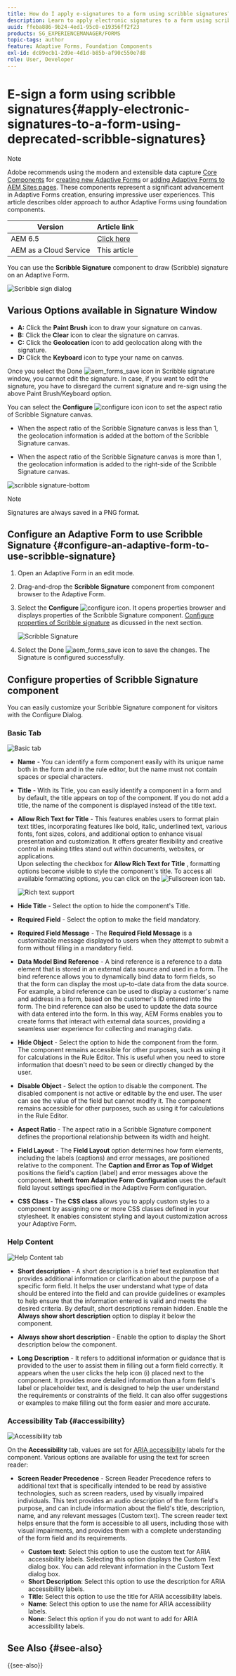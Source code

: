 ```yaml
---
title: How do I apply e-signatures to a form using scribble signatures?
description: Learn to apply electronic signatures to a form using scribble signatures.
uuid: ffeba886-9b24-4ed1-95c0-e19356ff2f23
products: SG_EXPERIENCEMANAGER/FORMS
topic-tags: author
feature: Adaptive Forms, Foundation Components
exl-id: dc89ecb1-2d9e-4d1d-b85b-af90c550e7d8
role: User, Developer
---
```

# E-sign a form using scribble signatures{#apply-electronic-signatures-to-a-form-using-deprecated-scribble-signatures}

>[!NOTE]
>
> Adobe recommends using the modern and extensible data capture [Core Components](https://experienceleague.adobe.com/docs/experience-manager-core-components/using/adaptive-forms/introduction.html) for [creating new Adaptive Forms](/help/forms/creating-adaptive-form-core-components.md) or [adding Adaptive Forms to AEM Sites pages](/help/forms/create-or-add-an-adaptive-form-to-aem-sites-page.md). These components represent a significant advancement in Adaptive Forms creation, ensuring impressive user experiences. This article describes older approach to author Adaptive Forms using foundation components.

| Version | Article link |
| -------- | ---------------------------- |
| AEM 6.5  |    [Click here](https://experienceleague.adobe.com/docs/experience-manager-65/forms/adaptive-forms-basic-authoring/signing-forms-using-scribble.html)                  |
| AEM as a Cloud Service     | This article        |


You can use the **Scribble Signature** component to draw (Scribble) signature on an Adaptive Form. <!-- The Signature step component displays a PDF version of the Adaptive Form. You require a Document of Record option enabled or form template based Adaptive Forms to use the Signature step component. -->

![Scribble sign dialog](assets/scribble-signature.png)

## Various Options available in Signature Window

* **A:** Click the **Paint Brush** icon to draw your signature on canvas.
* **B:** Click the **Clear** icon to clear the signature on canvas.
* **C:** Click the **Geolocation** icon to add geolocation along with the signature.
* **D:** Click the **Keyboard** icon to type your name on canvas. 

 Once you select the Done ![aem_forms_save](assets/aem_forms_save.png) icon in Scribble signature window, you cannot edit the signature. In case, if you want to edit the signature, you have to disregard the current signature and re-sign using the above Paint Brush/Keyboard option.

You can select the **Configure** ![configure icon](assets/configure.png) icon to set the aspect ratio of Scribble Signature canvas. 
* When the aspect ratio of the Scribble Signature canvas is less than 1, the geolocation information is added at the bottom of the Scribble Signature canvas.


* When the aspect ratio of the Scribble Signature canvas is more than 1, the geolocation information is added to the right-side of the Scribble Signature canvas. 
 

 ![scribble signature-bottom](assets/scribble-signature-aspectratio.PNG)



   >[!NOTE]
   >
   >Signatures are always saved in a PNG format.
   >
   
## Configure an Adaptive Form to use Scribble Signature {#configure-an-adaptive-form-to-use-scribble-signature}

1. Open an Adaptive Form in an edit mode.
1. Drag-and-drop the **Scribble Signature** component from component browser to the Adaptive Form.
1. Select the **Configure** ![configure](assets/configure.png) icon. It opens properties browser and displays properties of the Scribble Signature component. [Configure properties of Scribble signature](#properties-of-scribble-signature-component) as dicussed in the next section.

   ![Scribble Signature](/help/forms/assets/scribblesig.png)

1. Select the Done ![aem_forms_save](assets/aem_forms_save.png) icon to save the changes. The Signature is configured successfully.

## Configure properties of Scribble Signature component

You can easily customize your Scribble Signature component for visitors with the Configure Dialog. 

### Basic Tab

![Basic tab](/help/forms/assets/scribblesig-basic.png)

* **Name** - You can identify a form component easily with its unique name both in the form and in the rule editor, but the name must not contain spaces or special characters.

* **Title** - With its Title, you can easily identify a component in a form and by default, the title appears on top of the component. If you do not add a title, the name of the component is displayed instead of the title text.

* **Allow Rich Text for Title** - This features enables users to format plain text titles, incorporating features like bold, italic, underlined text, various fonts, font sizes, colors, and additional option to enhance visual presentation and customization. It offers greater flexibility and creative control in making titles stand out within documents, websites, or applications.  
      Upon selecting the checkbox for **Allow Rich Text for Title** , formatting options become visible to style the component's title. To access all available formatting options, you can click on the ![Fullscreen icon](/help/forms/assets/fullscreen-icon.png) tab.
     
     ![Rich text support](/help/forms/assets/richtext-support-title.png) 

* **Hide Title** - Select the option to hide the component's Title.
* **Required Field** - Select the option to make the field mandatory.
* **Required Field Message** - The **Required Field Message** is a customizable message displayed to users when they attempt to submit a form without filling in a mandatory field.
* **Data Model Bind Reference** - A bind reference is a reference to a data element that is stored in an external data source and used in a form. The bind reference allows you to dynamically bind data to form fields, so that the form can display the most up-to-date data from the data source. For example, a bind reference can be used to display a customer's name and address in a form, based on the customer's ID entered into the form. The bind reference can also be used to update the data source with data entered into the form. In this way, AEM Forms enables you to create forms that interact with external data sources, providing a seamless user experience for collecting and managing data.
* **Hide Object** - Select the option to hide the component from the form. The component remains accessible for other purposes, such as using it for calculations in the Rule Editor. This is useful when you need to store information that doesn't need to be seen or directly changed by the user. 
* **Disable Object** - Select the option to disable the component. The disabled component is not active or editable by the end user. The user can see the value of the field but cannot modify it. The component remains accessible for other purposes, such as using it for calculations in the Rule Editor.
* **Aspect Ratio** - The aspect ratio in a Scribble Signature component defines the proportional relationship between its width and height.
* **Field Layout** - The **Field Layout** option determines how form elements, including the labels (captions) and error messages, are positioned relative to the component. The **Caption and Error as Top of Widget** positions the field's caption (label) and error messages above the component. **Inherit from Adaptive Form Configuration** uses the default field layout settings specified in the Adaptive Form configuration.
* **CSS Class** - The **CSS class** allows you to apply custom styles to a component by assigning one or more CSS classes defined in your stylesheet. It enables consistent styling and layout customization across your Adaptive Form.

### Help Content

![Help Content tab](/help/forms/assets/scribblesig-help.png)

* **Short description** - A short description is a brief text explanation that provides additional information or clarification about the purpose of a specific form field. It helps the user understand what type of data should be entered into the field and can provide guidelines or examples to help ensure that the information entered is valid and meets the desired criteria. By default, short descriptions remain hidden. Enable the **Always show short description** option to display it below the component.

* **Always show short description** - Enable the option to display the Short description below the component.

* **Long Description** -  It refers to additional information or guidance that is provided to the user to assist them in filling out a form field correctly. It appears when the user clicks the help icon (i) placed next to the component. It provides more detailed information than a form field's label or placeholder text, and is designed to help the user understand the requirements or constraints of the field. It can also offer suggestions or examples to make filling out the form easier and more accurate.

### Accessibility Tab {#accessibility}

![Accessibility tab](/help/forms/assets/scribblesig-acc.png)

On the **Accessibility** tab, values are set for [ARIA accessibility](https://www.w3.org/WAI/standards-guidelines/aria/) labels for the component. Various options are available for using the text for screen reader:

* **Screen Reader Precedence** - Screen Reader Precedence refers to additional text that is specifically intended to be read by assistive technologies, such as screen readers, used by visually impaired individuals. This text provides an audio description of the form field's purpose, and can include information about the field's title, description, name, and any relevant messages (Custom text). The screen reader text helps ensure that the form is accessible to all users, including those with visual impairments, and provides them with a complete understanding of the form field and its requirements. 

   * **Custom text**: Select this option to use the custom text for ARIA accessibility labels. Selecting this option displays the Custom Text dialog box. You can add relevant information in the Custom Text dialog box.
   * **Short Description**: Select this option to use the description for ARIA accessibility labels.
   * **Title**: Select this option to use the title for ARIA accessibility labels.
   *  **Name**: Select this option to use the name for ARIA accessibility labels.
   * **None**: Select this option if you do not want to add for ARIA accessibility labels.

<!--

 * **Element Name**: Specify name of the component.

    * **Title:** Specify unique title of the component.
    * **Template message:** Specify the message to be displayed while the signature PDF is being loaded. Adobe Sign services take some time to prepare and load signature PDF.
    * **Signing Service:** Select the **Scribble Signature** option.

    * **CSS Class**: Specify CSS class of the client library, if any. Adobe recommends using [themes](themes.md) and [in-line styles](inline-style-adaptive-forms.md) instead of CSS Class.
## Sign an Adaptive Form using Scribble Signature {#sign-an-adaptive-form-using-scribble-signature}

1. After you fill an Adaptive Form and reach the Signature Step page, the signature screen is displayed.

   ![Signature screen for EchoSign page](assets/esignscribblesign.jpg)

1. Click **[!UICONTROL Sign]**. The scribble sign dialog appears. Sign the form and click the Done ![aem_forms_save](assets/aem_forms_save.png) icon to save the signature.

   ![Scribble sign dialog](assets/scribblewidget.png)

1. Click complete to finish the signing process.

   ![Complete the signing process](assets/scribblecomplete.jpg)

The signatures are added to the form and the form control moves to the next panel. -->

## See Also {#see-also}

{{see-also}}